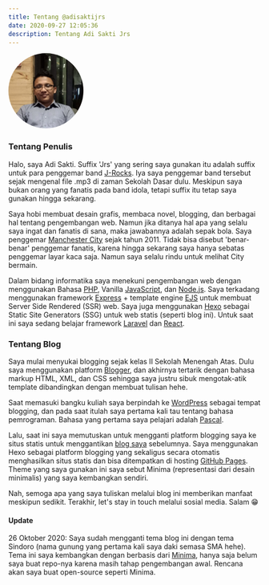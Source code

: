 ```yaml
---
title: Tentang @adisaktijrs
date: 2020-09-27 12:05:36
description: Tentang Adi Sakti Jrs
---
```

<div class="text-center mb-3">
  <img src="/images/adisak.jpg" width="150" height="150" style="border-radius: 50%;"  />
</div>

### Tentang Penulis
Halo, saya Adi Sakti. Suffix 'Jrs' yang sering saya gunakan itu adalah suffix untuk para penggemar band [J-Rocks](https://id.wikipedia.org/wiki/J-Rocks). Iya saya penggemar band tersebut sejak mengenal file .mp3 di zaman Sekolah Dasar dulu. Meskipun saya bukan orang yang fanatis pada band idola, tetapi suffix itu tetap saya gunakan hingga sekarang.

Saya hobi membuat desain grafis, membaca novel, blogging, dan berbagai hal tentang pengembangan web. Namun jika ditanya hal apa yang selalu saya ingat dan fanatis di sana, maka jawabannya adalah sepak bola. Saya penggemar [Manchester City](https://www.mancity.com/) sejak tahun 2011. Tidak bisa disebut 'benar-benar' penggemar fanatis, karena hingga sekarang saya hanya sebatas penggemar layar kaca saja. Namun saya selalu rindu untuk melihat City bermain.

Dalam bidang informatika saya menekuni pengembangan web dengan menggunakan Bahasa [PHP](https://www.php.net/), Vanilla [JavaScript](https://developer.mozilla.org/en-US/docs/Web/JavaScript), dan [Node.js](https://nodejs.org/en/). Saya terkadang menggunakan framework [Express](https://expressjs.com/) + template engine [EJS](http://ejs.co/) untuk membuat Server Side Rendered (SSR) web. Saya juga menggunakan [Hexo](https://hexo.io/) sebagai Static Site Generators (SSG) untuk web statis (seperti blog ini). Untuk saat ini saya sedang belajar framework [Laravel](https://laravel.com/) dan [React](https://reactjs.org/).

### Tentang Blog
Saya mulai menyukai blogging sejak kelas II Sekolah Menengah Atas. Dulu saya menggunakan platform [Blogger](https://www.blogger.com/), dan akhirnya tertarik dengan bahasa markup HTML, XML, dan CSS sehingga saya justru sibuk mengotak-atik template dibandingkan dengan membuat tulisan hehe.

Saat memasuki bangku kuliah saya berpindah ke [WordPress](https://wordpress.com/) sebagai tempat blogging, dan pada saat itulah saya pertama kali tau tentang bahasa pemrograman. Bahasa yang pertama saya pelajari adalah [Pascal](https://en.wikipedia.org/wiki/Pascal_(programming_language)).

Lalu, saat ini saya memutuskan untuk mengganti platform blogging saya ke situs statis untuk menggantikan [blog saya](https://adisaktijrs.wordpress.com/) sebelumnya. Saya menggunakan Hexo sebagai platform blogging yang sekaligus secara otomatis menghasilkan situs statis dan bisa ditempatkan di hosting [GitHub Pages](https://pages.github.com/). Theme yang saya gunakan ini saya sebut Minima (representasi dari desain minimalis) yang saya kembangkan sendiri.

Nah, semoga apa yang saya tuliskan melalui blog ini memberikan manfaat meskipun sedikit. Terakhir, let's stay in touch melalui sosial media. Salam 😁

#### Update
26 Oktober 2020: Saya sudah mengganti tema blog ini dengan tema Sindoro (nama gunung yang pertama kali saya daki semasa SMA hehe). Tema ini saya kembangkan dengan berbasis dari [Minima](https://hexo.io/themes/#Minima), hanya saja belum saya buat repo-nya karena masih tahap pengembangan awal. Rencana akan saya buat open-source seperti Minima.
